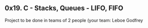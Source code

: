 ## 0x19. C - Stacks, Queues - LIFO, FIFO

Project to be done in teams of 2 people (your team: Leboe Godfrey


